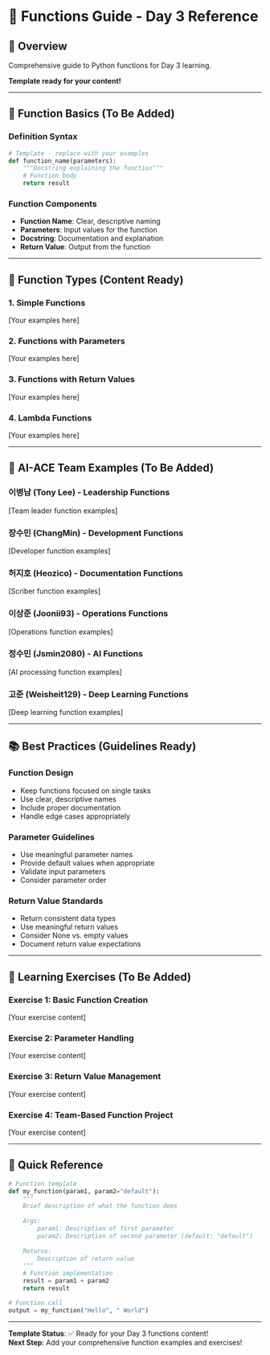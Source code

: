# 🔧 Functions Guide - Day 3 Reference

## 📖 **Overview**
Comprehensive guide to Python functions for Day 3 learning.

**Template ready for your content!**

---

## 🎯 **Function Basics** (To Be Added)

### **Definition Syntax**
```python
# Template - replace with your examples
def function_name(parameters):
    """Docstring explaining the function"""
    # Function body
    return result
```

### **Function Components**
- **Function Name**: Clear, descriptive naming
- **Parameters**: Input values for the function
- **Docstring**: Documentation and explanation
- **Return Value**: Output from the function

---

## 🔧 **Function Types** (Content Ready)

### **1. Simple Functions**
[Your examples here]

### **2. Functions with Parameters**
[Your examples here]

### **3. Functions with Return Values**
[Your examples here]

### **4. Lambda Functions**
[Your examples here]

---

## 👥 **AI-ACE Team Examples** (To Be Added)

### **이병남 (Tony Lee) - Leadership Functions**
[Team leader function examples]

### **장수민 (ChangMin) - Development Functions**
[Developer function examples]

### **허지호 (Heozico) - Documentation Functions**
[Scriber function examples]

### **이상준 (Joonii93) - Operations Functions**
[Operations function examples]

### **정수민 (Jsmin2080) - AI Functions**
[AI processing function examples]

### **고준 (Weisheit129) - Deep Learning Functions**
[Deep learning function examples]

---

## 📚 **Best Practices** (Guidelines Ready)

### **Function Design**
- Keep functions focused on single tasks
- Use clear, descriptive names
- Include proper documentation
- Handle edge cases appropriately

### **Parameter Guidelines**
- Use meaningful parameter names
- Provide default values when appropriate
- Validate input parameters
- Consider parameter order

### **Return Value Standards**
- Return consistent data types
- Use meaningful return values
- Consider None vs. empty values
- Document return value expectations

---

## 🎯 **Learning Exercises** (To Be Added)

### **Exercise 1**: Basic Function Creation
[Your exercise content]

### **Exercise 2**: Parameter Handling
[Your exercise content]

### **Exercise 3**: Return Value Management
[Your exercise content]

### **Exercise 4**: Team-Based Function Project
[Your exercise content]

---

## 🔗 **Quick Reference**

```python
# Function template
def my_function(param1, param2="default"):
    """
    Brief description of what the function does
    
    Args:
        param1: Description of first parameter
        param2: Description of second parameter (default: "default")
    
    Returns:
        Description of return value
    """
    # Function implementation
    result = param1 + param2
    return result

# Function call
output = my_function("Hello", " World")
```

---

**Template Status**: ✅ Ready for your Day 3 functions content!  
**Next Step**: Add your comprehensive function examples and exercises!